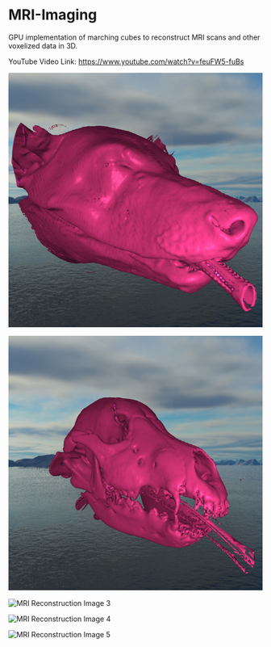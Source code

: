 # MRI-Imaging
GPU implementation of marching cubes to reconstruct MRI scans and other voxelized data in 3D.

YouTube Video Link: https://www.youtube.com/watch?v=feuFW5-fuBs

![MRI Reconstruction Image 1](https://github.com/nithinp7/MRI-Imaging/blob/master/out-001.jpg)

![MRI Reconstruction Image 2](https://github.com/nithinp7/MRI-Imaging/blob/master/out-002.jpg)

![MRI Reconstruction Image 3](https://github.com/nithinp7/MRI-Rendering-Marching-Cubes-/blob/master/Marching%20Cubes%209_20_2020%204_43_28%20PM.png)

![MRI Reconstruction Image 4](https://github.com/nithinp7/MRI-Rendering-Marching-Cubes-/blob/master/mriImagingProj2.jpg)

![MRI Reconstruction Image 5](https://github.com/nithinp7/MRI-Rendering-Marching-Cubes-/blob/master/mriImagingProj3.jpg)
